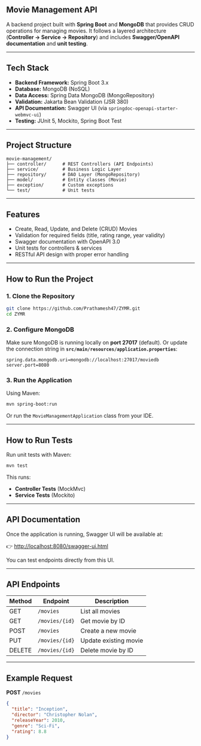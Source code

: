##  Movie Management API

A backend project built with **Spring Boot** and **MongoDB** that provides CRUD operations for managing movies.
It follows a layered architecture (**Controller → Service → Repository**) and includes **Swagger/OpenAPI documentation** and **unit testing**.

---

##  Tech Stack

* **Backend Framework:** Spring Boot 3.x
* **Database:** MongoDB (NoSQL)
* **Data Access:** Spring Data MongoDB (MongoRepository)
* **Validation:** Jakarta Bean Validation (JSR 380)
* **API Documentation:** Swagger UI (via `springdoc-openapi-starter-webmvc-ui`)
* **Testing:** JUnit 5, Mockito, Spring Boot Test

---

##  Project Structure

```
movie-management/
├── controller/      # REST Controllers (API Endpoints)
├── service/         # Business Logic Layer
├── repository/      # DAO Layer (MongoRepository)
├── model/           # Entity classes (Movie)
├── exception/       # Custom exceptions
└── test/            # Unit tests
```

---

##  Features

* Create, Read, Update, and Delete (CRUD) Movies
* Validation for required fields (title, rating range, year validity)
* Swagger documentation with OpenAPI 3.0
* Unit tests for controllers & services
* RESTful API design with proper error handling

---

##  How to Run the Project

### 1. Clone the Repository

```bash
git clone https://github.com/Prathamesh47/ZYMR.git
cd ZYMR
```

### 2. Configure MongoDB

Make sure MongoDB is running locally on **port 27017** (default).
Or update the connection string in **`src/main/resources/application.properties`**:

```properties
spring.data.mongodb.uri=mongodb://localhost:27017/moviedb
server.port=8080
```

### 3. Run the Application

Using Maven:

```bash
mvn spring-boot:run
```

Or run the `MovieManagementApplication` class from your IDE.

---

##  How to Run Tests

Run unit tests with Maven:

```bash
mvn test
```

This runs:

* **Controller Tests** (MockMvc)
* **Service Tests** (Mockito)

---

## API Documentation

Once the application is running, Swagger UI will be available at:

👉 [http://localhost:8080/swagger-ui.html](http://localhost:8080/swagger-ui.html)

You can test endpoints directly from this UI.

---

##  API Endpoints

| Method | Endpoint       | Description           |
| ------ | -------------- | --------------------- |
| GET    | `/movies`      | List all movies       |
| GET    | `/movies/{id}` | Get movie by ID       |
| POST   | `/movies`      | Create a new movie    |
| PUT    | `/movies/{id}` | Update existing movie |
| DELETE | `/movies/{id}` | Delete movie by ID    |

---

##  Example Request

**POST** `/movies`

```json
{
  "title": "Inception",
  "director": "Christopher Nolan",
  "releaseYear": 2010,
  "genre": "Sci-Fi",
  "rating": 8.8
}
```



